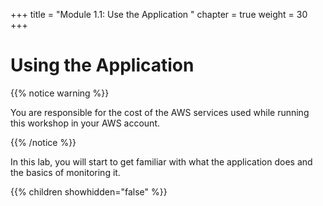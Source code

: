 +++
title = "Module 1.1: Use the Application "
chapter = true
weight = 30
+++

# Using the Application

{{% notice warning %}}<p> You are responsible for the cost of the AWS services used while running this workshop in your AWS account.</p> {{% /notice %}}

In this lab, you will start to get familiar with what the application does and the basics of monitoring it.

{{% children showhidden="false" %}}
